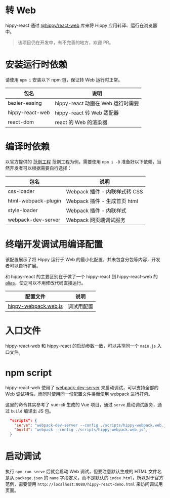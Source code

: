 # 转 Web

hippy-react 通过 [@hippy/react-web](//www.npmjs.com/package/@hippy/react-web) 库来将 Hippy 应用转译、运行在浏览器中。

> 该项目仍在开发中，有不完善的地方，欢迎 PR。

# 安装运行时依赖

请使用 `npm i` 安装以下 npm 包，保证转 Web 运行时正常。

| 包名            | 说明                              |
| --------------- | --------------------------------- |
| bezier-easing   | hippy-react 动画在 Web 运行时需要 |
| hippy-react-web | hippy-react 转 Web 适配器         |
| react-dom       | react 的 Web 的渲染器             |

# 编译时依赖

以官方提供的 [范例工程](//github.com/Tencent/Hippy/tree/master/examples/hippy-react-demo) 范例工程为例，需要使用 `npm i -D` 准备好以下依赖，当然开发者可以根据需要自行选择：

| 包名                | 说明                          |
| ------------------- | ----------------------------- |
| css-loader          | Webpack 插件 - 内联样式转 CSS |
| html-webpack-plugin | Webpack 插件 - 生成首页 html  |
| style-loader        | Webpack 插件 - 内联样式       |
| webpack-dev-server  | Webpack 网页端调试服务        |

# 终端开发调试用编译配置

该配置展示了将 Hippy 运行于 Web 的最小化配置，并未包含分包等内容，开发者可以自行扩展。

和 hippy-react 的主要区别在于做了一个 hippy-react 到 hippy-react-web 的 [alias](//github.com/Tencent/Hippy/blob/master/examples/hippy-react-demo/scripts/hippy-webpack.web.js#L80)，使之可以不用修改代码直接运行。

| 配置文件                                                     | 说明       |
| ------------------------------------------------------------ | ---------- |
| [hippy-webpack.web.js](//github.com/Tencent/Hippy/blob/master/examples/hippy-react-demo/scripts/hippy-webpack.web.js) | 调试用配置 |

# 入口文件

hippy-react-web 和 hippy-react 的启动参数一致，可以共享同一个 `main.js` 入口文件。

# npm script

hippy-react-web 使用了 [webpack-dev-server](//webpack.js.org/configuration/dev-server/) 来启动调试，可以支持全部的 Web 调试特性，而同时使用同一份配置文件换而使用 webpack 进行打包。

这里的命令其实参考了 vue-cli 生成的 Vue 项目，通过 `serve` 启动调试服务，通过 `build` 编译出 JS 包。

```json
  "scripts": {
    "serve": "webpack-dev-server --config ./scripts/hippy-webpack.web.js",
    "build": "webpack --config ./scripts/hippy-webpack.web.js",
  }
```

# 启动调试

执行 `npm run serve` 后就会启动 Web 调试，但要注意默认生成的 HTML 文件名是从 `package.json` 的 `name` 字段定义，而不是默认的 `index.html`，所以对于官方范例，需要使用 `http://localhost:8080/hippy-react-demo.html` 来访问调试用页面。
